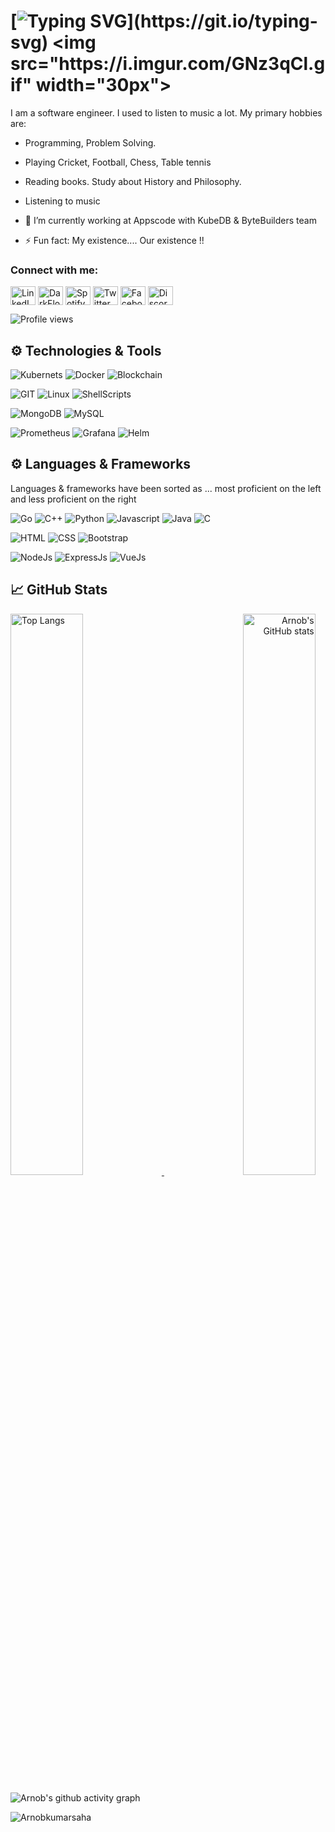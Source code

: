 
# [![Typing SVG](https://readme-typing-svg.herokuapp.com?font=consolas&color=%234DF79A&height=30&lines=Hello+there%2C+I'm+Arnob!)](https://git.io/typing-svg) <img src="https://i.imgur.com/GNz3qCl.gif" width="30px">
I am a software engineer.  I used to listen to music a lot.
My primary hobbies are:
- Programming, Problem Solving.
- Playing Cricket, Football, Chess, Table tennis
- Reading books. Study about History and Philosophy.
- Listening to music

- 🔭 I’m currently working at Appscode with KubeDB & ByteBuilders team
- ⚡ Fun fact: My existence.... Our existence !! 

<h3 align="left">Connect with me:</h3>
<p align="left">
<a href="https://www.linkedin.com/in/arnob-kumar-saha/" target="blank"><img align="center" src="https://raw.githubusercontent.com/rahuldkjain/github-profile-readme-generator/master/src/images/icons/Social/linked-in-alt.svg" alt="LinkedIn" height="30" width="40" /></a>
<a href="https://codeforces.com/profile/DarkFloyd" target="blank"><img align="center" src="https://raw.githubusercontent.com/rahuldkjain/github-profile-readme-generator/master/src/images/icons/Social/codeforces.svg" alt="DarkFloyd" height="30" width="40" /></a>
<a href="https://open.spotify.com/user/rtqsp9j73q577smzcry1fkvl6" target="blank"><img align="center" src="https://raw.githubusercontent.com/rahuldkjain/github-profile-readme-generator/master/src/images/icons/Social/spotify.svg" alt="Spotify" height="30" width="40" /></a>
<a href="https://twitter.com/ArnobKumarSaha" target="blank"><img align="center" src="https://raw.githubusercontent.com/rahuldkjain/github-profile-readme-generator/master/src/images/icons/Social/twitter.svg" alt="Twitter" height="30" width="40" /></a>
<a href="https://www.facebook.com/rupkothar.arnob.9" target="blank"><img align="center" src="https://raw.githubusercontent.com/rahuldkjain/github-profile-readme-generator/master/src/images/icons/Social/facebook.svg" alt="Facebook" height="30" width="40" /></a>
<a href="https://discordapp.com/users/773909421704478720" target="blank"><img align="center" src="https://raw.githubusercontent.com/rahuldkjain/github-profile-readme-generator/master/src/images/icons/Social/discord.svg" alt="Discord" height="30" width="40" /></a>
</p>

![Profile views](https://gpvc.arturio.dev/ArnobKumarSaha)

## ⚙️ Technologies & Tools
![Kubernets](https://img.shields.io/badge/kubernetes%20-%23326ce5.svg?&style=for-the-badge&logo=kubernetes&logoColor=white)
![Docker](https://img.shields.io/badge/docker-%230db7ed.svg?style=for-the-badge&logo=docker&logoColor=white)
![Blockchain](https://img.shields.io/badge/Blockchain-black?style=for-the-badge&logo=hyperledger&logoColor=white&color=4479A1)


![GIT](https://img.shields.io/badge/git-%3776AB.svg?style=for-the-badge&logo=git&logoColor=white&color=F05032)
![Linux](https://img.shields.io/badge/linux-%FCC624.svg?style=for-the-badge&logo=linux&logoColor=black&color=FCC624)
![ShellScripts](https://img.shields.io/badge/Shell_Scripting-121011?style=for-the-badge&logo=gnu-bash&logoColor=white)

![MongoDB](https://img.shields.io/badge/MongoDB-47A248.svg?style=for-the-badge&logo=mongodb&logoColor=white&color=F7931E)
![MySQL](https://img.shields.io/badge/mysql-%4479A1.svg?style=for-the-badge&logo=mysql&logoColor=white&color=4479A1)

![Prometheus](https://img.shields.io/badge/Prometheus-000000?style=for-the-badge&logo=prometheus&labelColor=000000)
![Grafana](https://img.shields.io/badge/Grafana-F2F4F9?style=for-the-badge&logo=grafana&logoColor=orange&labelColor=F2F4F9)
![Helm](https://img.shields.io/badge/Helm-0F1689?style=for-the-badge&logo=Helm&labelColor=0F1689)


## ⚙️ Languages & Frameworks
Languages & frameworks have been sorted as ...  most proficient on the left and less proficient on the right <br>

![Go](https://img.shields.io/badge/Go-00ADD8?style=for-the-badge&logo=go&logoColor=white)
![C++](https://img.shields.io/badge/c++-00599C.svg?style=for-the-badge&logo=c%2B%2B&logoColor=white&color=00599C)
![Python](https://img.shields.io/badge/python-%3776AB.svg?style=for-the-badge&logo=python&logoColor=white&color=3776AB)
![Javascript](https://img.shields.io/badge/javscript-%F7DF1E.svg?style=for-the-badge&logo=javascript&logoColor=black&color=F7DF1E)
![Java](https://img.shields.io/badge/java-%7396.svg?style=for-the-badge&logo=java&logoColor=white&color=007396)
![C](https://img.shields.io/badge/c-%3776AB.svg?style=for-the-badge&logo=c&logoColor=white&color=A8B9CC)

![HTML](https://img.shields.io/badge/html5-%3776AB.svg?style=for-the-badge&logo=html5&logoColor=white&color=E34F26)
![CSS](https://img.shields.io/badge/css3-%1572B6.svg?style=for-the-badge&logo=css3&logoColor=white&color=1572B6)
![Bootstrap](https://img.shields.io/badge/bootstrap-%3776AB.svg?style=for-the-badge&logo=bootstrap&logoColor=white&color=563D7C)


![NodeJs](https://img.shields.io/badge/Node.js-43853D?style=for-the-badge&logo=node.js&logoColor=white)
![ExpressJs](https://img.shields.io/badge/Express.js-404D59?style=for-the-badge&logo=express)
![VueJs](https://img.shields.io/badge/Vue.js-35495E?style=for-the-badge&logo=vue.js&logoColor=4FC08D)




## &#x1f4c8; GitHub Stats
<p>
    <a align="left" href="https://github.com/Arnobkumarsaha?tab=repositories">
        <img alt="Top Langs"  width="48%" src="https://github-readme-stats.vercel.app/api/top-langs/?username=Arnobkumarsaha&count_private=true&theme=cobalt&layout=compact&hide=jupyter notebook,css,ejs,typescript,html,php,blade&langs_count=10">
    </a>
    <a align="right" href="https://github.com/Arnobkumarsaha?tab=repositories">
        <img alt="Arnob's GitHub stats"  width="48%" src="https://github-readme-stats.vercel.app/api?username=Arnobkumarsaha&show_icons=true&theme=cobalt">
    </a>
        
![Arnob's github activity graph](https://github-readme-activity-graph.cyclic.app/graph?username=ArnobKumarSaha&bg_color=000000&color=c87414&line=0a9948&point=ffffff&area=true&hide_border=true)
    
</p>


<!-- 
<img align="center" height="200px" src="https://github-profile-trophy.vercel.app/?username=ArnobKumarSaha&theme=gruvbox&row=2&margin-w=5&margin-h=5&count_private=true"/>
-->

<p><img align="center" src="https://github-readme-streak-stats.herokuapp.com/?user=Arnobkumarsaha&theme=react" alt="Arnobkumarsaha" /></p>


